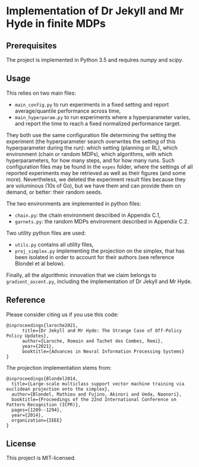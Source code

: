 # Implementation of Dr Jekyll and Mr Hyde in finite MDPs

## Prerequisites

The project is implemented in Python 3.5 and requires *numpy* and *scipy*.

## Usage

This relies on two main files:
* `main_config.py` to run experiments in a fixed setting and report average/quantile performance across time,
* `main_hyperparam.py` to run experiments where a hyperparameter varies, and report the time to reach a fixed normalized performance target.

They both use the same configuration file determining the setting the experiment (the hyperparameter search overwrites the setting of this hyperparameter during the run): which setting (planning or RL), which environment (chain or random MDPs), which algorithms, with which hyperparameters, for how many steps, and for how many runs. Such configuration files may be found in the ``expes`` folder, where the settings of all reported experiments may be retrieved as well as their figures (and some more). Nevertheless, we deleted the experiment result files because they are voluminous (10s of Go), but we have them and can provide them on demand, or better: their random seeds.

The two environments are implemented in python files:
* `chain.py`: the chain environment described in Appendix C.1,
* `garnets.py`: the random MDPs environment described in Appendix C.2.

Two utility python files are used:
* `utils.py` contains all utility files,
* `proj_simplex.py` implementing the projection on the simplex, that has been isolated in order to account for their authors (see reference Blondel et al below).

Finally, all the algorithmic innovation that we claim belongs to `gradient_ascent.py`, including the implementation of Dr Jekyll and Mr Hyde.

## Reference

Please consider citing us if you use this code:

```
@inproceedings{laroche2021,
      title={Dr Jekyll and Mr Hyde: The Strange Case of Off-Policy Policy Updates},
      author={Laroche, Romain and Tachet des Combes, Remi},
      year={2021},
      booktitle={Advances in Neural Information Processing Systems}
}
```

The projection implementation stems from:

```
@inproceedings{Blondel2014,
  title={Large-scale multiclass support vector machine training via euclidean projection onto the simplex},
  author={Blondel, Mathieu and Fujino, Akinori and Ueda, Naonori},
  booktitle={Proceedings of the 22nd International Conference on Pattern Recognition (ICPR)},
  pages={1289--1294},
  year={2014},
  organization={IEEE}
}
```

## License

This project is MIT-licensed.
